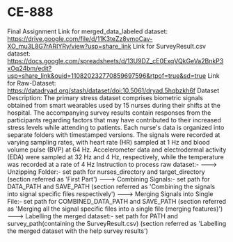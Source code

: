 # CE-888
Final Assignment
Link for merged_data_labeled dataset:  https://drive.google.com/file/d/11K3teZz8vmoCav-XO_mu3L8G7rARIYRy/view?usp=share_link
Link for SurveyResult.csv dataset:  https://docs.google.com/spreadsheets/d/13U9DZ_cE0ExqVQkGeVa2BnkP3xOq24bm/edit?usp=share_link&ouid=110820232770859697596&rtpof=true&sd=true
Link for Raw-Dataset:  https://datadryad.org/stash/dataset/doi:10.5061/dryad.5hqbzkh6f
Dataset Description: The primary stress dataset comprises biometric signals obtained from smart wearables used by 15 nurses during their shifts at the hospital. The accompanying survey results contain responses from the participants regarding factors that may have contributed to their increased stress levels while attending to patients. Each nurse's data is organized into separate folders with timestamped versions. The signals were recorded at varying sampling rates, with heart rate (HR) sampled at 1 Hz and blood volume pulse (BVP) at 64 Hz. Accelerometer data and electrodermal activity (EDA) were sampled at 32 Hz and 4 Hz, respectively, while the temperature was recorded at a rate of 4 Hz
Instruction to process raw dataset:- 
---> Unzipping Folder:- set path for nurses_directory and target_directory (section referred as 'First Part')
---> Combining Signals:-  set path for DATA_PATH and SAVE_PATH (section referred as 'Combining the signals into signal specific files respectively')
---> Merging Signals into Single File:-  set path for COMBINED_DATA_PATH and SAVE_PATH (section referred as 'Merging all the signal specific files into a single file (merging features)')
---> Labelling the merged dataset:-  set path for PATH and survey_path(containing the SurveyResult.csv) (section referred as 'Labelling the merged dataset with the help survey results')
